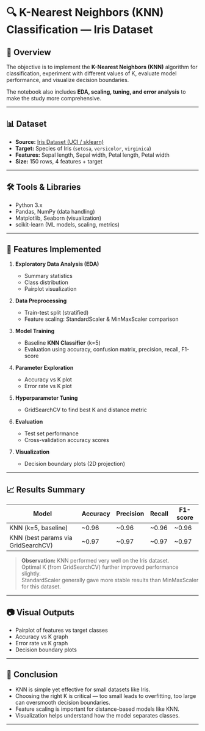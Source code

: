 # 🔍 K-Nearest Neighbors (KNN) Classification — Iris Dataset

## 📌 Overview
The objective is to implement the **K-Nearest Neighbors (KNN)** algorithm for classification, experiment with different values of K, evaluate model performance, and visualize decision boundaries.  

The notebook also includes **EDA, scaling, tuning, and error analysis** to make the study more comprehensive.

---

## 📊 Dataset
- **Source:** [Iris Dataset (UCI / sklearn)](https://www.kaggle.com/datasets/uciml/iris)
- **Target:** Species of Iris (`setosa`, `versicolor`, `virginica`)
- **Features:** Sepal length, Sepal width, Petal length, Petal width
- **Size:** 150 rows, 4 features + target

---

## 🛠 Tools & Libraries
- Python 3.x
- Pandas, NumPy (data handling)
- Matplotlib, Seaborn (visualization)
- scikit-learn (ML models, scaling, metrics)

---

## 🚀 Features Implemented
1. **Exploratory Data Analysis (EDA)**
   - Summary statistics
   - Class distribution
   - Pairplot visualization

2. **Data Preprocessing**
   - Train-test split (stratified)
   - Feature scaling: StandardScaler & MinMaxScaler comparison

3. **Model Training**
   - Baseline **KNN Classifier** (k=5)
   - Evaluation using accuracy, confusion matrix, precision, recall, F1-score

4. **Parameter Exploration**
   - Accuracy vs K plot
   - Error rate vs K plot

5. **Hyperparameter Tuning**
   - GridSearchCV to find best K and distance metric

6. **Evaluation**
   - Test set performance
   - Cross-validation accuracy scores

7. **Visualization**
   - Decision boundary plots (2D projection)

---

## 📈 Results Summary
| Model | Accuracy | Precision | Recall | F1-score |
|-------|----------|-----------|--------|----------|
| KNN (k=5, baseline) | ~0.96 | ~0.96 | ~0.96 | ~0.96 |
| KNN (best params via GridSearchCV) | ~0.97 | ~0.97 | ~0.97 | ~0.97 |

> **Observation:** KNN performed very well on the Iris dataset.  
> Optimal K (from GridSearchCV) further improved performance slightly.  
> StandardScaler generally gave more stable results than MinMaxScaler for this dataset.

---

## 📷 Visual Outputs
- Pairplot of features vs target classes
- Accuracy vs K graph
- Error rate vs K graph
- Decision boundary plots

---

## 📝 Conclusion
- KNN is simple yet effective for small datasets like Iris.
- Choosing the right K is critical — too small leads to overfitting, too large can oversmooth decision boundaries.
- Feature scaling is important for distance-based models like KNN.
- Visualization helps understand how the model separates classes.

---
